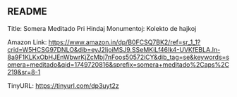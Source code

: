 ## README

Title: Somera Meditado Pri Hindaj Monumentoj: Kolekto de hajkoj 

Amazon Link: https://www.amazon.in/dp/B0FCSQ7BK2/ref=sr_1_1?crid=W5HCSG97DNLO&dib=eyJ2IjoiMSJ9.SSeMKiLf46Ik4-UVKfEBLA.In-8a9F1KLKxObHJEnWbwrKjZcMbj7nFoos50572iCY&dib_tag=se&keywords=somera+meditado&qid=1749720816&sprefix=somera+meditado%2Caps%2C219&sr=8-1

TinyURL: https://tinyurl.com/dp3uyt2z
